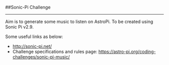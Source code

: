 ##Sonic-Pi Challenge
____________________

Aim is to generate some music to listen on AstroPi. To be created using Sonic Pi v2.9.

Some useful links as below:

* http://sonic-pi.net/
* Challenge specifications and rules page: https://astro-pi.org/coding-challenges/sonic-pi-music/


